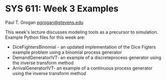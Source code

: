 # SYS 611: Week 3 Examples

Paul T. Grogan <pgrogan@stevens.edu>

This week's lecture discusses modeling tools as a precursor to simulation. Example Python files for this week are:
 * DiceFightersBinomial - an updated implementation of the Dice Figters example problem using a binomial process generator
 * DemandGeneratorIVT- an example of a discreteprocess generator using the inverse transform method
 * ArrivalGeneratorIVT- an example of a continuous process generator using the inverse transform method
